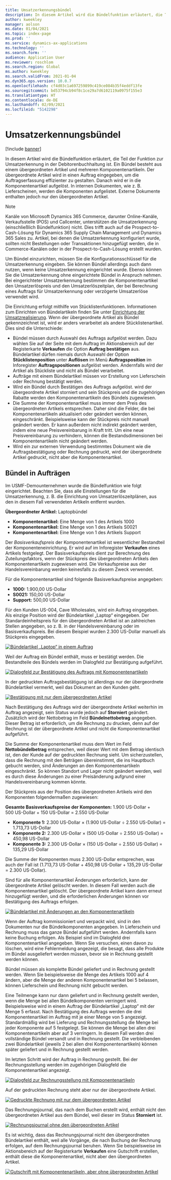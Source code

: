 ```yaml
---
title: Umsatzerkennungsbündel
description: In diesem Artikel wird die Bündelfunktion erläutert, die Teil der Funktion zur Umsatzerkennung in der Debitorenbuchhaltung ist. Ein Bündel besteht aus einem übergeordneten Artikel und mehreren Komponentenartikeln.
author: kweekley
manager: aolson
ms.date: 01/04/2021
ms.topic: index-page
ms.prod: ''
ms.service: dynamics-ax-applications
ms.technology: ''
ms.search.form: ''
audience: Application User
ms.reviewer: roschlom
ms.search.region: Global
ms.author: kweekley
ms.search.validFrom: 2021-01-04
ms.dyn365.ops.version: 10.0.7
ms.openlocfilehash: cf4d03c1a697259899c419ce084b35f4eddf13fe
ms.sourcegitcommit: bd53794cb94f8c1ce29a7d6102119a0975f155e3
ms.translationtype: HT
ms.contentlocale: de-DE
ms.lasthandoff: 02/09/2021
ms.locfileid: "5142298"
---
```

# <a name="revenue-recognition-bundles"></a>Umsatzerkennungsbündel

[!include [banner](../includes/banner.md)]

In diesem Artikel wird die Bündelfunktion erläutert, die Teil der Funktion zur Umsatzerkennung in der Debitorenbuchhaltung ist. Ein Bündel besteht aus einem übergeordneten Artikel und mehreren Komponentenartikeln. Der übergeordnete Artikel wird in einen Auftrag eingegeben, um die Auftragserfassung effizienter zu gestalten. Danach wird er in die Komponentenartikel aufgelöst. In internen Dokumenten, wie z. B. Lieferscheinen, werden die Komponenten aufgelistet. Externe Dokumente enthalten jedoch nur den übergeordneten Artikel.

> [!NOTE]
> Kanäle von Microsoft Dynamics 365 Commerce, darunter Online-Kanäle, Verkaufsstelle (POS) und Callcenter, unterstützen die Umsatzerkennung (einschließlich Bündelfunktion) nicht. Dies trifft auch auf die Prospect-to-Cash-Lösung für Dynamics 365 Supply Chain Management und Dynamics 365 Sales zu. Artikel, bei denen die Umsatzerkennung konfiguriert wurde, sollten nicht Bestellungen oder Transaktionen hinzugefügt werden, die in Commerce-Kanälen oder in der Prospect-to-Cash-Lösung erstellt wurden.

Um Bündel einzurichten, müssen Sie die Konfigurationsschlüssel für die Umsatzerkennung eingeben. Sie können Bündel allerdings auch dann nutzen, wenn keine Umsatzerkennung eingerichtet wurde. Ebenso können Sie die Umsatzerkennung ohne eingerichtete Bündel in Anspruch nehmen. Bei eingerichteter Umsatzerkennung bestimmen die Komponentenartikel den Umsatzerlöspreis und den Umsatzerlöszeitplan, der bei Berechnung eines Auftrags für Umsatzerkennung oder verzögerte Umsatzerlöse verwendet wird.

Die Einrichtung erfolgt mithilfe von Stücklistenfunktionen. Informationen zum Einrichten von Bündelartikeln finden Sie unter [Einrichtung der Umsatzrealisierung](revenue-recognition-setup.md). Wenn der übergeordnete Artikel als Bündel gekennzeichnet ist, wird er anders verarbeitet als andere Stücklistenartikel. Dies sind die Unterschiede:

- Bündel müssen durch Auswahl des Auftrags aufgelöst werden. Dazu wählen Sie auf der Seite mit dem Auftrag im Aktionsbereich auf der Registerkarte **Verkaufen** die Option **Auftrag bestätigen** aus. Bündelartikel dürfen niemals durch Auswahl der Option **Stücklistenposition** unter **Auflösen** im Menü **Auftragsposition** im Inforegister **Auftragspositionen** aufgelöst werden. Andernfalls wird der Artikel als Stückliste und nicht als Bündel verarbeitet.
- Aufträge mit einem Bündelartikel müssen vor Erstellung von Lieferschein oder Rechnung bestätigt werden.
- Wird ein Bündel durch Bestätigen des Auftrags aufgelöst. wird der übergeordnete Artikel storniert und sein Stückpreis und die zugehörigen Rabatte werden den Komponentenartikeln des Bündels zugewiesen.
- Die Summe der Komponentenartikel muss immer dem Preis des übergeordneten Artikels entsprechen. Daher sind die Felder, die bei Komponentenartikeln aktualisiert oder geändert werden können, eingeschränkt. Beispielsweise kann der Stückpreis nicht manuell geändert werden. Er kann außerdem nicht indirekt geändert werden, indem eine neue Preisvereinbarung in Kraft tritt. Um eine neue Preisvereinbarung zu verhindern, können die Bestandsdimensionen bei Komponentenartikeln nicht geändert werden.
- Wird ein zur externen Verwendung bestimmtes Dokument wie die Auftragsbestätigung oder Rechnung gedruckt, wird der übergeordnete Artikel gedruckt, nicht aber die Komponentenartikel.

## <a name="bundles-on-sales-orders"></a>Bündel in Aufträgen

Im USMF-Demounternehmen wurde die Bündelfunktion wie folgt eingerichtet. Beachten Sie, dass alle Einstellungen für die Umsatzerkennung, z. B. die Einrichtung von Umsatzerlöszeitplänen, aus den in diesem Fall verwendeten Artikeln entfernt wurden.

**Übergeordneter Artikel:** Laptopbündel

- **Komponentenartikel:** Eine Menge von 1 des Artikels 1000
- **Komponentenartikel:** Eine Menge von 1 des Artikels S0021
- **Komponentenartikel:** Eine Menge von 1 des Artikels Support

Der *Basisverkaufspreis* der Komponentenartikel ist wesentlicher Bestandteil der Komponenteneinrichtung. Er wird auf im Inforegister **Verkaufen** eines Artikels festgelegt. Der Basisverkaufspreis dient zur Berechnung des Zuteilungsfaktors, wenn der Stückpreis des übergeordneten Artikels den Komponentenartikeln zugewiesen wird. Die Verkaufspreise aus der Handelsvereinbarung werden keinesfalls zu diesem Zweck verwendet.

Für die Komponentenartikel sind folgende Basisverkaufspreise angegeben:

- **1000:** 1.900,00 US-Dollar
- **S0021:** 150,00 US-Dollar
- **Support:** 500,00 US-Dollar

Für den Kunden US-004, Cave Wholesales, wird ein Auftrag eingegeben. Als einzige Position wird der Bündelartikel „Laptop“ eingegeben. Der Standardeinheitspreis für den übergeordneten Artikel ist an zahlreichen Stellen angegeben, so z. B. in der Handelsvereinbarung oder im Basisverkaufspreis. Bei diesem Beispiel wurden 2.300 US-Dollar manuell als Stückpreis eingegeben.

[![Bündelartikel „Laptop“ in einem Auftrag](./media/bundle-01.png)](./media/bundle-01.png)

Weil der Auftrag ein Bündel enthält, muss er bestätigt werden. Die Bestandteile des Bündels werden im Dialogfeld zur Bestätigung aufgeführt.

[![Dialogfeld zur Bestätigung des Auftrags mit Komponentenartikeln](./media/bundle-02.png)](./media/bundle-02.png)

In der gedruckten Auftragsbestätigung ist allerdings nur der übergeordnete Bündelartikel vermerkt, weil das Dokument an den Kunden geht.

[![Bestätigung mit nur dem übergeordneten Artikel](./media/bundle-03.png)](./media/bundle-03.png)

Nach Bestätigung des Auftrags wird der übergeordnete Artikel weiterhin im Auftrag angezeigt, sein Status wurde jedoch auf **Storniert** geändert. Zusätzlich wird der Nettobetrag im Feld **Bündelnettobetrag** angegeben. Dieser Betrag ist erforderlich, um die Rechnung zu drucken, denn auf der Rechnung ist der übergeordnete Artikel und nicht die Komponentenartikel aufgeführt.

Die Summe der Komponentenartikel muss dem Wert im Feld **Nettobündelbetrag** entsprechen, weil dieser Wert mit dem Betrag identisch ist, den der Kunde auf der gedruckten Rechnung sieht. Um sicherzustellen, dass die Rechnung mit den Beträgen übereinstimmt, die ins Hauptbuch gebucht werden, sind Änderungen an den Komponentenartikeln eingeschränkt. So können Standort und Lager nicht geändert werden, weil es durch diese Änderungen zu einer Preisänderung aufgrund einer Handelsvereinbarung kommen könnte.

Der Stückpreis aus der Position des übergeordneten Artikels wird den Komponenten folgendermaßen zugewiesen:

**Gesamte Basisverkaufspreise der Komponenten:** 1.900 US-Dollar + 500 US-Dollar + 150 US-Dollar = 2.550 US-Dollar

- **Komponente 1:** 2.300 US-Dollar × (1.900 US-Dollar ÷ 2.550 US-Dollar) = 1.713,73 US-Dollar
- **Komponente 2:** 2.300 US-Dollar × (500 US-Dollar ÷ 2.550 US-Dollar) = 450,98 US-Dollar
- **Komponente 3:** 2.300 US-Dollar × (150 US-Dollar ÷ 2.550 US-Dollar) = 135,29 US-Dollar

Die Summe der Komponenten muss 2.300 US-Dollar entsprechen, was auch der Fall ist (1.713,73 US-Dollar + 450,98 US-Dollar + 135,29 US-Dollar = 2.300 US-Dollar).

Sind für alle Komponentenartikel Änderungen erforderlich, kann der übergeordnete Artikel gelöscht werden. In diesem Fall werden auch die Komponentenartikel gelöscht. Der übergeordnete Artikel kann dann erneut hinzugefügt werden, und die erforderlichen Änderungen können vor Bestätigung des Auftrags erfolgen.

[![Bündelartikel mit Änderungen an den Komponentenartikeln](./media/bundle-04.png)](./media/bundle-04.png)

Wenn der Auftrag kommissioniert und verpackt wird, sind in den Dokumenten nur die Bündelkomponenten angegeben. In Lieferschein und Rechnung muss das ganze Bündel aufgeführt werden. Andernfalls kann keine Buchung erfolgen. Als Beispiel sind im Dialogfeld drei Komponentenartikel angegeben. Wenn Sie versuchen, einen davon zu löschen, wird eine Fehlermeldung angezeigt, die besagt, dass alle Produkte im Bündel ausgeliefert werden müssen, bevor sie in Rechnung gestellt werden können.

Bündel müssen als komplette Bündel geliefert und in Rechnung gestellt werden. Wenn Sie beispielsweise die Menge des Artikels 1000 auf 4 ändern, aber die Menge der anderen Komponentenartikel bei 5 belassen, können Lieferschein und Rechnung nicht gebucht werden.

Eine Teilmenge kann nur dann geliefert und in Rechnung gestellt werden, wenn die Menge bei allen Bündelkomponenten verringert wird. Beispielsweise wird in einem Auftrag der Bündelartikel „Laptop“ mit der Menge 5 erfasst. Nach Bestätigung des Auftrags werden die drei Komponentenartikel im Auftrag mit je einer Menge von 5 angezeigt. Standardmäßig wird bei Lieferung und Rechnungsstellung die Menge bei jeder Komponente auf 5 festgelegt. Sie können die Menge bei allen drei Komponentenartikeln aber auf 3 verringern. In diesem Fall werden drei vollständige Bündel versandt und in Rechnung gestellt. Die verbleibenden zwei Bündelartikel (jeweils 2 bei allen drei Komponentenartikeln) können später geliefert und in Rechnung gestellt werden.

Im letzten Schritt wird der Auftrag in Rechnung gestellt. Bei der Rechnungsstellung werden im zugehörigen Dialogfeld die Komponentenartikel angezeigt.

[![Dialogfeld zur Rechnungsstellung mit Komponentenartikeln](./media/bundle-06.png)](./media/bundle-06.png)

Auf der gedruckten Rechnung steht aber nur der übergeordnete Artikel.
 
[![Gedruckte Rechnung mit nur dem übergeordneten Artikel](./media/bundle-07.png)](./media/bundle-07.png)

Das Rechnungsjournal, das nach dem Buchen erstellt wird, enthält nicht den übergeordneten Artikel aus dem Bündel, weil dieser im Status **Storniert** ist.

[![Rechnungsjournal ohne den übergeordneten Artikel](./media/bundle-08.png)](./media/bundle-08.png)

Es ist wichtig, dass das Rechnungsjournal nicht den übergeordneten Bündelartikel enthält, weil alle Vorgänge, die nach Buchung der Rechnung erfolgen, auf dem Rechnungsjournal beruhen. Wenn Sie beispielsweise im Aktionsbereich auf der Registerkarte **Verkaufen** eine Gutschrift erstellen, enthält diese die Komponentenartikel, nicht aber den übergeordneten Artikel.

[![Gutschrift mit Komponentenartikeln, aber ohne übergeordneten Artikel](./media/bundle-09.png)](./media/bundle-09.png)
